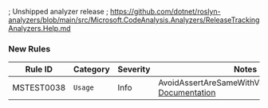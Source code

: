 ﻿; Unshipped analyzer release
; https://github.com/dotnet/roslyn-analyzers/blob/main/src/Microsoft.CodeAnalysis.Analyzers/ReleaseTrackingAnalyzers.Help.md
### New Rules

Rule ID | Category | Severity | Notes
--------|----------|----------|-------
MSTEST0038 | `Usage` | Info | AvoidAssertAreSameWithValueTypesAnalyzer, [Documentation](https://learn.microsoft.com/dotnet/core/testing/mstest-analyzers/mstest0038)
